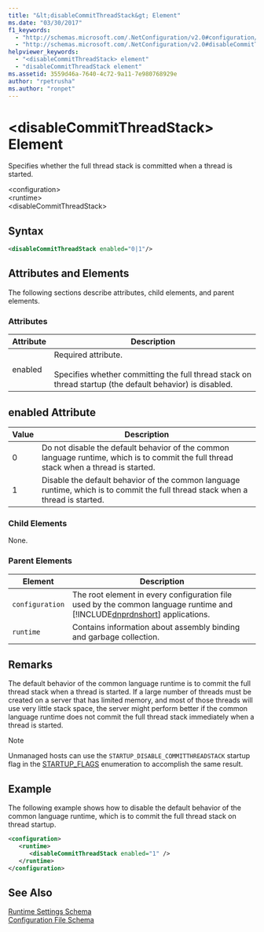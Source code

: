 ```yaml
---
title: "&lt;disableCommitThreadStack&gt; Element"
ms.date: "03/30/2017"
f1_keywords: 
  - "http://schemas.microsoft.com/.NetConfiguration/v2.0#configuration/runtime/disableCommitThreadStack"
  - "http://schemas.microsoft.com/.NetConfiguration/v2.0#disableCommitThreadStack"
helpviewer_keywords: 
  - "<disableCommitThreadStack> element"
  - "disableCommitThreadStack element"
ms.assetid: 3559d46a-7640-4c72-9a11-7e980768929e
author: "rpetrusha"
ms.author: "ronpet"
---
```

# &lt;disableCommitThreadStack&gt; Element
Specifies whether the full thread stack is committed when a thread is started.  

 \<configuration>  
\<runtime>  
\<disableCommitThreadStack>  

## Syntax  

```xml  
<disableCommitThreadStack enabled="0|1"/>  
```  

## Attributes and Elements  
 The following sections describe attributes, child elements, and parent elements.  

### Attributes  


|Attribute|Description|  
|---------------|-----------------|  
|enabled|Required attribute.<br /><br /> Specifies whether committing the full thread stack on thread startup (the default behavior) is disabled.|  

## enabled Attribute  


|Value|Description|  
|-----------|-----------------|  
|0|Do not disable the default behavior of the common language runtime, which is to commit the full thread stack when a thread is started.|  
|1|Disable the default behavior of the common language runtime, which is to commit the full thread stack when a thread is started.|  

### Child Elements  
 None.  

### Parent Elements  


|     Element     |                                                                              Description                                                                              |
|-----------------|-----------------------------------------------------------------------------------------------------------------------------------------------------------------------|
| `configuration` | The root element in every configuration file used by the common language runtime and [!INCLUDE[dnprdnshort](../../../../../includes/dnprdnshort-md.md)] applications. |
|    `runtime`    |                                                  Contains information about assembly binding and garbage collection.                                                  |

## Remarks  
 The default behavior of the common language runtime is to commit the full thread stack when a thread is started. If a large number of threads must be created on a server that has limited memory, and most of those threads will use very little stack space, the server might perform better if the common language runtime does not commit the full thread stack immediately when a thread is started.  

> [!NOTE]
>  Unmanaged hosts can use the `STARTUP_DISABLE_COMMITTHREADSTACK` startup flag in the [STARTUP_FLAGS](../../../../../docs/framework/unmanaged-api/hosting/startup-flags-enumeration.md) enumeration to accomplish the same result.  

## Example  
 The following example shows how to disable the default behavior of the common language runtime, which is to commit the full thread stack on thread startup.  

```xml  
<configuration>  
   <runtime>  
      <disableCommitThreadStack enabled="1" />  
   </runtime>  
</configuration>  
```  

## See Also  
 [Runtime Settings Schema](../../../../../docs/framework/configure-apps/file-schema/runtime/index.md)  
 [Configuration File Schema](../../../../../docs/framework/configure-apps/file-schema/index.md)
